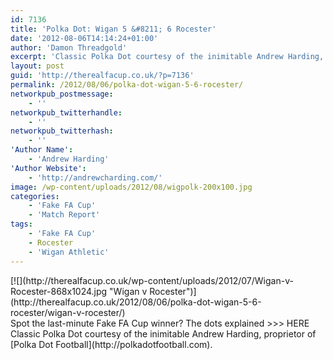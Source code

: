 ```yaml
---
id: 7136
title: 'Polka Dot: Wigan 5 &#8211; 6 Rocester'
date: '2012-08-06T14:14:24+01:00'
author: 'Damon Threadgold'
excerpt: 'Classic Polka Dot courtesy of the inimitable Andrew Harding, proprietor of Polka Dot Football.'
layout: post
guid: 'http://therealfacup.co.uk/?p=7136'
permalink: /2012/08/06/polka-dot-wigan-5-6-rocester/
networkpub_postmessage:
    - ''
networkpub_twitterhandle:
    - ''
networkpub_twitterhash:
    - ''
'Author Name':
    - 'Andrew Harding'
'Author Website':
    - 'http://andrewcharding.com/'
image: /wp-content/uploads/2012/08/wigpolk-200x100.jpg
categories:
    - 'Fake FA Cup'
    - 'Match Report'
tags:
    - 'Fake FA Cup'
    - Rocester
    - 'Wigan Athletic'
---
```


<div>[![](http://therealfacup.co.uk/wp-content/uploads/2012/07/Wigan-v-Rocester-868x1024.jpg "Wigan v Rocester")](http://therealfacup.co.uk/2012/08/06/polka-dot-wigan-5-6-rocester/wigan-v-rocester/)</div><div></div><div>Spot the last-minute Fake FA Cup winner? The dots explained &gt;&gt;&gt; HERE</div><div></div><div>Classic Polka Dot courtesy of the inimitable Andrew Harding, proprietor of [Polka Dot Football](http://polkadotfootball.com).</div><div></div>